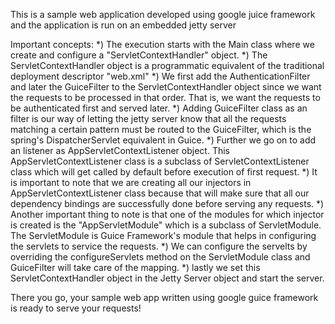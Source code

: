 This is a sample web application developed using google juice framework and the application is run on an embedded jetty server

Important concepts:
*) The execution starts with the Main class where we create and configure a "ServletContextHandler" object. 
*) The ServletContextHandler object is a programmatic equivalent of the traditional deployment descriptor "web.xml"
*) We first add the AuthenticationFilter and later the GuiceFilter to the ServletContextHandler object since we want the requests to be processed in that order. That is, we want the requests to be authenticated first and served later.
*) Adding GuiceFilter class as an filter is our way of letting the jetty server know that all the requests matching a certain pattern must be routed to the GuiceFilter, which is the spring's DispatcherServlet equivalent in Guice.
*) Further we go on to add an listener as AppServletContextListener object. This AppServletContextListener class is a subclass of ServletContextListener class which will get called by default before execution of first request.
*) It is important to note that we are creating all our injectors in AppServletContextListener class because that will make sure that all our dependency bindings are successfully done before serving any requests.
*) Another important thing to note is that one of the modules for which injector is created is the "AppServletModule" which is a subclass of ServletModule. The ServletModule is Guice Framework's module that helps in configuring the servlets to service the requests.
*) We can configure the servelts by overriding the configureServlets method on the ServletModule class and GuiceFilter will take care of the mapping.
*) lastly we set this ServletContextHandler object in the Jetty Server object and start the server.

There you go, your sample web app written using google guice framework is ready to serve your requests!
